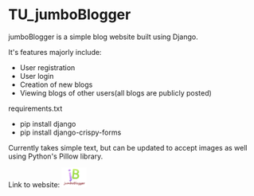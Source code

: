 # TU_jumboBlogger
 
jumboBlogger is a simple blog website built using Django.

It's features majorly include:
- User registration
- User login
- Creation of new blogs
- Viewing blogs of other users(all blogs are publicly posted)

requirements.txt
- pip install django
- pip install django-crispy-forms

Currently takes simple text, but can be updated to accept images as well using Python's Pillow library.

Link to website:
<a href="http://satk.pythonanywhere.com/"><img src="jB.png" width=50px height=40px></a>
